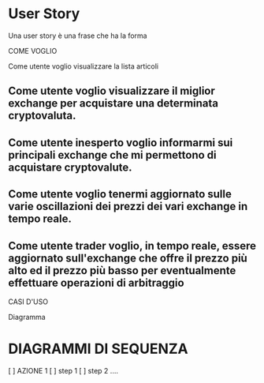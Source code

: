 # User Story

Una user story è una frase che ha la forma

COME <RUOLO> VOGLIO <COSA>

Come utente voglio visualizzare la lista articoli

<h2>Come utente voglio <b>visualizzare il miglior exchange</b> per acquistare una determinata cryptovaluta.</h2>
<h2>Come utente inesperto voglio informarmi sui principali exchange che mi permettono di acquistare cryptovalute.</h2>
<h2>Come utente voglio tenermi aggiornato sulle varie oscillazioni dei prezzi dei vari exchange <b>in tempo reale</b>.</h2>
<h2>Come utente <b>trader</b> voglio, in tempo reale, essere aggiornato sull'exchange che offre il prezzo più alto ed il prezzo più basso
  per eventualmente effettuare operazioni di <b>arbitraggio</b></h2


# CASI D'USO

Diagramma


# DIAGRAMMI DI SEQUENZA

[ ] AZIONE 1
  [ ] step 1
  [ ] step 2
  ....
